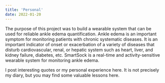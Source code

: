 ```yaml
---
title: 'Personal'
date: 2022-01-20
---
```

The purpose of this project was to build a wearable system that can be used for reliable ankle edema quantification. Ankle edema is an important symptom for monitoring patients with chronic systematic diseases. It is an important indicator of onset or exacerbation of a variety of diseases that disturb cardiovascular, renal, or hepatic system such as heart, liver, and kidney failure, diabetes, etc. SmartSock is a real-time and activity-sensitive wearable system for monitoring ankle edema.

I post interesting quotes or my personal experience here. It is not precisely my diary, but you may find some valuable lessons here.
